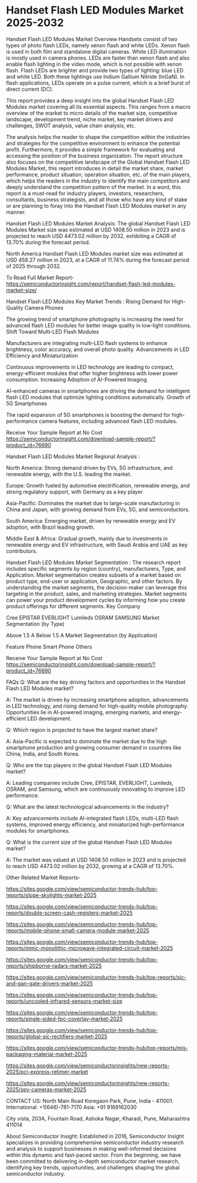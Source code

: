 <h1>Handset Flash LED Modules Market 2025-2032</h1>
Handset Flash LED Modules Market Overview
Handsets consist of two types of photo flash LEDs, namely xenon flash and white LEDs. Xenon flash is used in both film and standalone digital cameras. White LED illumination is mostly used in camera phones. LEDs are faster than xenon flash and also enable flash lighting in the video mode, which is not possible with xenon flash. Flash LEDs are brighter and provide two types of lighting: blue LED and white LED. Both these lightings use Indium Gallium Nitride (InGaN). In flash applications, LEDs operate on a pulse current, which is a brief burst of direct current (DC).

This report provides a deep insight into the global Handset Flash LED Modules market covering all its essential aspects. This ranges from a macro overview of the market to micro details of the market size, competitive landscape, development trend, niche market, key market drivers and challenges, SWOT analysis, value chain analysis, etc.

The analysis helps the reader to shape the competition within the industries and strategies for the competitive environment to enhance the potential profit. Furthermore, it provides a simple framework for evaluating and accessing the position of the business organization. The report structure also focuses on the competitive landscape of the Global Handset Flash LED Modules Market, this report introduces in detail the market share, market performance, product situation, operation situation, etc. of the main players, which helps the readers in the industry to identify the main competitors and deeply understand the competition pattern of the market.
In a word, this report is a must-read for industry players, investors, researchers, consultants, business strategists, and all those who have any kind of stake or are planning to foray into the Handset Flash LED Modules market in any manner.

Handset Flash LED Modules Market Analysis:
The global Handset Flash LED Modules Market size was estimated at USD 1408.50 million in 2023 and is projected to reach USD 4473.02 million by 2032, exhibiting a CAGR of 13.70% during the forecast period.

North America Handset Flash LED Modules market size was estimated at USD 458.27 million in 2023, at a CAGR of 11.74% during the forecast period of 2025 through 2032.

To Read Full Market Report-
https://semiconductorinsight.com/report/handset-flash-led-modules-market-size/

Handset Flash LED Modules Key Market Trends :
Rising Demand for High-Quality Camera Phones

The growing trend of smartphone photography is increasing the need for advanced flash LED modules for better image quality in low-light conditions.
Shift Toward Multi-LED Flash Modules

Manufacturers are integrating multi-LED flash systems to enhance brightness, color accuracy, and overall photo quality.
Advancements in LED Efficiency and Miniaturization

Continuous improvements in LED technology are leading to compact, energy-efficient modules that offer higher brightness with lower power consumption.
Increasing Adoption of AI-Powered Imaging

AI-enhanced cameras in smartphones are driving the demand for intelligent flash LED modules that optimize lighting conditions automatically.
Growth of 5G Smartphones

The rapid expansion of 5G smartphones is boosting the demand for high-performance camera features, including advanced flash LED modules.

Receive Your Sample Report at No Cost
https://semiconductorinsight.com/download-sample-report/?product_id=76690

Handset Flash LED Modules Market Regional Analysis :

North America:
Strong demand driven by EVs, 5G infrastructure, and renewable energy, with the U.S. leading the market.

Europe:
Growth fueled by automotive electrification, renewable energy, and strong regulatory support, with Germany as a key player.

Asia-Pacific:
Dominates the market due to large-scale manufacturing in China and Japan, with growing demand from EVs, 5G, and semiconductors.

South America:
Emerging market, driven by renewable energy and EV adoption, with Brazil leading growth.

Middle East & Africa:
Gradual growth, mainly due to investments in renewable energy and EV infrastructure, with Saudi Arabia and UAE as key contributors.

Handset Flash LED Modules Market Segmentation :
The research report includes specific segments by region (country), manufacturers, Type, and Application. Market segmentation creates subsets of a market based on product type, end-user or application, Geographic, and other factors. By understanding the market segments, the decision-maker can leverage this targeting in the product, sales, and marketing strategies. Market segments can power your product development cycles by informing how you create product offerings for different segments.
Key Company

Cree
EPISTAR
EVERLIGHT
Lumileds
OSRAM
SAMSUNG
Market Segmentation (by Type)

Above 1.5 A
Below 1.5 A
Market Segmentation (by Application)

Feature Phone
Smart Phone
Others

Receive Your Sample Report at No Cost
https://semiconductorinsight.com/download-sample-report/?product_id=76690

FAQs
Q: What are the key driving factors and opportunities in the Handset Flash LED Modules market?

A: The market is driven by increasing smartphone adoption, advancements in LED technology, and rising demand for high-quality mobile photography. Opportunities lie in AI-powered imaging, emerging markets, and energy-efficient LED development.

Q: Which region is projected to have the largest market share?

A: Asia-Pacific is expected to dominate the market due to the high smartphone production and growing consumer demand in countries like China, India, and South Korea.

Q: Who are the top players in the global Handset Flash LED Modules market?

A: Leading companies include Cree, EPISTAR, EVERLIGHT, Lumileds, OSRAM, and Samsung, which are continuously innovating to improve LED performance.

Q: What are the latest technological advancements in the industry?

A: Key advancements include AI-integrated flash LEDs, multi-LED flash systems, improved energy efficiency, and miniaturized high-performance modules for smartphones.

Q: What is the current size of the global Handset Flash LED Modules market?

A: The market was valued at USD 1408.50 million in 2023 and is projected to reach USD 4473.02 million by 2032, growing at a CAGR of 13.70%.

Other Related Market Reports-

https://sites.google.com/view/semiconductor-trends-hub/top-reports/slope-skylights-market-2025

https://sites.google.com/view/semiconductor-trends-hub/top-reports/double-screen-cash-registers-market-2025

https://sites.google.com/view/semiconductor-trends-hub/top-reports/mobile-phone-small-camera-module-market-2025

https://sites.google.com/view/semiconductor-trends-hub/top-reports/mmic-monolithic-microwave-integrated-circuit-market-2025

https://sites.google.com/view/semiconductor-trends-hub/top-reports/shipborne-radars-market-2025

https://sites.google.com/view/semiconductor-trends-hub/top-reports/sic-and-gan-gate-drivers-market-2025

https://sites.google.com/view/semiconductor-trends-hub/top-reports/uncooled-infrared-sensors-market-size

https://sites.google.com/view/semiconductor-trends-hub/top-reports/single-sided-fpc-coverlay-market-2025

https://sites.google.com/view/semiconductor-trends-hub/top-reports/global-sic-rectifiers-market-2025

https://sites.google.com/view/semiconductor-trends-hub/top-reports/mis-packaging-material-market-2025

https://sites.google.com/view/semiconductorinsights/new-reports-2025/pci-express-retimer-market

https://sites.google.com/view/semiconductorinsights/new-reports-2025/spy-cameras-market-2025

CONTACT US:
North Main Road Koregaon Park, Pune, India - 411001.
International: +1(646)-781-7170
Asia: +91 9169162030

City vista, 203A, Fountain Road, Ashoka Nagar, Kharadi, Pune, Maharashtra 411014

About Semiconductor Insight:
Established in 2016, Semiconductor Insight specializes in providing comprehensive semiconductor industry research and analysis to support businesses in making well-informed decisions within this dynamic and fast-paced sector. From the beginning, we have been committed to delivering in-depth semiconductor market research, identifying key trends, opportunities, and challenges shaping the global semiconductor industry.
